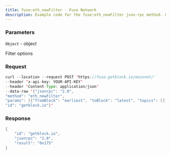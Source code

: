 ```yaml
---
title: fuse:eth_newFilter - Fuse Network
description: Example code for the fuse:eth_newFilter json-rpc method. Сomplete guide on how to use fuse:eth_newFilter json-rpc in GetBlock.io Web3 documentation.
---
```


### Parameters


`Object` - object

Filter options

### Request

``` java
curl --location --request POST 'https://fuse.getblock.io/mainnet/' 
--header 'x-api-key: YOUR-API-KEY' 
--header 'Content-Type: application/json' 
--data-raw '{"jsonrpc": "2.0",
"method": "eth_newFilter",
"params": [{"fromBlock": "earliest", "toBlock": "latest", "topics": []}],
"id": "getblock.io"}'
```

###  Response

``` java
{
    "id": "getblock.io",
    "jsonrpc": "2.0",
    "result": "0x175"
}
```

